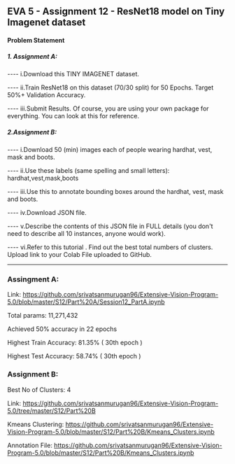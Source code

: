 ## EVA 5 - Assignment 12 - ResNet18 model on Tiny Imagenet dataset

#### Problem Statement

##### 1. Assignment A:

----  i.Download this TINY IMAGENET dataset.
   
----  ii.Train ResNet18 on this dataset (70/30 split) for 50 Epochs. Target 50%+ Validation Accuracy.
   
----  iii.Submit Results. Of course, you are using your own package for everything. You can look at this for reference.

##### 2.Assignment B:

----  i.Download 50 (min) images each of people wearing hardhat, vest, mask and boots.
  
----  ii.Use these labels (same spelling and small letters): hardhat,vest,mask,boots
  
----  iii.Use this to annotate bounding boxes around the hardhat, vest, mask and boots.
  
----  iv.Download JSON file.
  
----  v.Describe the contents of this JSON file in FULL details (you don't need to describe all 10 instances, anyone would work).
  
----  vi.Refer to this tutorial . Find out the best total numbers of clusters. Upload link to your Colab File uploaded to GitHub.

-------------------------------------------------------------------------------------------------------------------------------------------------------------------------------

### Assingment A:

Link: https://github.com/srivatsanmurugan96/Extensive-Vision-Program-5.0/blob/master/S12/Part%20A/Session12_PartA.ipynb

Total params: 11,271,432

Achieved 50% accuracy in 22 epochs

Highest Train Accuracy: 81.35% ( 30th epoch )

Highest Test Accuracy: 58.74% ( 30th epoch )

### Assignment B:

Best No of Clusters: 4

Link: https://github.com/srivatsanmurugan96/Extensive-Vision-Program-5.0/tree/master/S12/Part%20B

Kmeans Clustering: https://github.com/srivatsanmurugan96/Extensive-Vision-Program-5.0/blob/master/S12/Part%20B/Kmeans_Clusters.ipynb

Annotation File: https://github.com/srivatsanmurugan96/Extensive-Vision-Program-5.0/blob/master/S12/Part%20B/Kmeans_Clusters.ipynb
